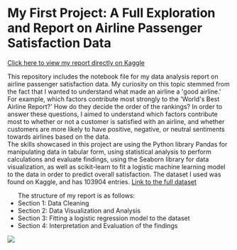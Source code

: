 <h1>My First Project: A Full Exploration and Report on Airline Passenger Satisfaction Data </h1> 
<a href = 'https://www.kaggle.com/code/ananyadevraj/eda-airline-passenger-satisfaction/notebook'> Click here to view my report directly on Kaggle </a>
<p>This repository includes the notebook file for my data analysis report on airline passenger satisfaction data.  My curiosity on this topic stemmed from the fact that
  I wanted to understand what made an airline a 'good airline.' For example,
  which factors contribute most strongly to the 'World's Best Airline Report?' How do they decide the order of the rankings?
  In order to answer these questions, I aimed to understand which factors contribute most to whether or not a customer is 
satisfied with an airline, and whether customers are more likely to have positive, negative, or neutral sentiments towards airlines based on the data. <br> The skills showcased in this project are using the Python library Pandas for manipulating data in tabular form, using statistical analysis to perform calculations and evaluate findings, using the Seaborn library for data visualization, as well as scikit-learn to fit a logistic machine learning model to the data in order to predict overall satisfaction. The dataset I used was found on Kaggle, 
and has 103904 entries. <a href ='https://www.kaggle.com/datasets/mysarahmadbhat/airline-passenger-satisfaction'> Link to the full dataset </a></p>
<ul> The structure of my report is as follows:
  <li>Section 1: Data Cleaning </li>
  <li>Section 2: Data Visualization and Analysis</li>
  <li>Section 3: Fitting a logistic regression model to the dataset</li>
  <li>Section 4: Interpretation and Evaluation of the findings</li>
</ul>
<img src ='https://pilotinstitute.com/wp-content/uploads/2023/02/How-Much-Do-Airplanes-Cost.jpg'>
